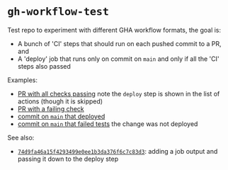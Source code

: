 # `gh-workflow-test`

Test repo to experiment with different GHA workflow formats, the goal is:

  - A bunch of 'CI' steps that should run on each pushed commit to a PR, and
  - A 'deploy' job that runs only on commit on `main` and only if all the 'CI'
    steps also passed

Examples:

  - [PR with all checks
    passing](https://github.com/matthewhughes-uw/gh-workflow-test/pull/2) note
    the `deploy` step is shown in the list of actions (though it is skipped)
  - [PR with a failing
    check](https://github.com/matthewhughes-uw/gh-workflow-test/pull/3)
  - [commit on `main` that
    deployed](https://github.com/matthewhughes-uw/gh-workflow-test/actions/runs/9079794163)
  - [commit on `main` that failed
    tests](https://github.com/matthewhughes-uw/gh-workflow-test/actions/runs/9079804420)
    the change was not deployed

See also:

  - [`74d9fa46a15f4293499e0ee1b3da376f6c7c83d3`](https://github.com/matthewhughes-uw/gh-workflow-test/commit/74d9fa46a15f4293499e0ee1b3da376f6c7c83d3):
    adding a job output and passing it down to the deploy step

<!-- random comment !-->
